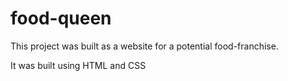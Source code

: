 ﻿# food-queen
This project was built as a website for a potential food-franchise.

It was built using HTML and CSS
